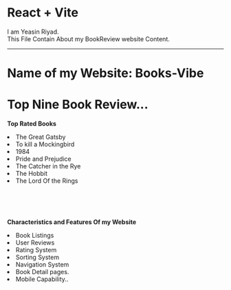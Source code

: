 # React + Vite



<!-- Hi.This my Readme.md File -->

<!-- This File Contain My About my BookReview website Information.. -->

I am Yeasin Riyad. <br> This File Contain About my BookReview website Content.
<hr>

# Name of my Website: Books-Vibe

# Top Nine Book Review...

__Top Rated Books__
<li>The Great Gatsby
<li>To kill a Mockingbird
<li>1984
<li>Pride and Prejudice
<li>The Catcher in the Rye
<li>The Hobbit
<li>The Lord Of the Rings

<br><br> <br>


__Characteristics and Features Of my Website__
<li>Book Listings
<li>User Reviews
<li>Rating System
<li>Sorting System
<li>Navigation System
<li>Book Detail pages.
<li>Mobile Capability..